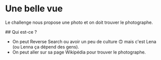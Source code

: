 # Une belle vue

Le challenge nous propose une photo et on doit trouver le photographe.

## Qui est-ce ?

- On peut Reverse Search ou avoir un peu de culture 🙃 mais c'est Lena (ou Lenna ça dépend des gens).
- On peut aller sur sa page Wikipédia pour trouver le photographe.